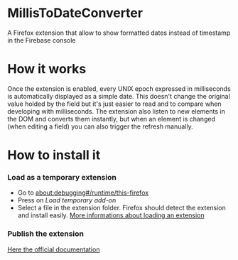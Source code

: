 # MillisToDateConverter

A Firefox extension that allow to show formatted dates instead of timestamp in the Firebase console

# How it works
Once the extension is enabled, every UNIX epoch expressed in milliseconds is automatically displayed as a simple date.
This doesn't change the original value holded by the field but it's just easier to read and to compare when developing with milliseconds.
The extension also listen to new elements in the DOM and converts them instantly, but when an element is changed (when editing a field) you can also trigger the refresh manually.

# How to install it
### Load as a temporary extension
- Go to <about:debugging#/runtime/this-firefox>
- Press on _Load temporary add-on_
- Select a file in the extension folder. Firefox should detect the extension and install easily.
[More informations about loading an extension]

### Publish the extension
 [Here the official documentation]
 
 

   [More informations about loading an extension]: <https://blog.mozilla.org/addons/2015/12/23/loading-temporary-add-ons/>
   [Here the official documentation]: <https://extensionworkshop.com/documentation/publish/submitting-an-add-on/>
